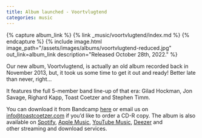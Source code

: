 ```yaml
---
title: Album launched - Voortvlugtend
categories: music
---
```


{% capture album_link %}
   {% link _music/voortvlugtend/index.md %}
{% endcapture %}
{% include image.html
    image_path="/assets/images/albums/voortvlugtend-reduced.jpg"
    out_link=album_link
    description="Released October 28th, 2022."
%}

Our new album, Voortvlugtend, is actually an old album recorded back in November 2013, but, it took us some time to get it out and ready! Better late than never, right…

It features the full 5-member band line-up of that era: Gilad Hockman, Jon Savage, Righard Kapp, Toast Coetzer and Stephen Timm.

You can download it from Bandcamp [here](https://buckfeverunderground.bandcamp.com/album/voortvlugtend) or email us on <info@toastcoetzer.com> if you’d like to order a CD-R copy. The album is also available on [Spotify](https://open.spotify.com/artist/64CsQDGZFx0ejzIy8VFaI9), [Apple Music](https://music.apple.com/za/artist/the-buckfever-underground/265957199), [YouTube Music](https://music.youtube.com/playlist?list=OLAK5uy_nErN4c_INcKwAfEwxtjHtrbAFoV-rRAdo), [Deezer](https://www.deezer.com/en/artist/566238) and other streaming and download services.
